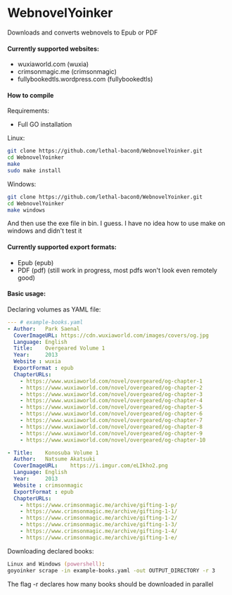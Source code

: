 # WebnovelYoinker
Downloads and converts webnovels to Epub or PDF

#### Currently supported websites:
  - wuxiaworld.com (wuxia)
  - crimsonmagic.me (crimsonmagic)
  - fullybookedtls.wordpress.com (fullybookedtls)

#### How to compile
Requirements:
  - Full GO installation
  
Linux:
```zsh
git clone https://github.com/lethal-bacon0/WebnovelYoinker.git
cd WebnovelYoinker
make
sudo make install
```
Windows:
```zsh
git clone https://github.com/lethal-bacon0/WebnovelYoinker.git
cd WebnovelYoinker
make windows
```
And then use the exe file in bin. I guess.
I have no idea how to use make on windows and didn't test it

#### Currently supported export formats:
  - Epub (epub)
  - PDF (pdf) (still work in progress, most pdfs won't look even remotely good)
  
#### Basic usage:
Declaring volumes as YAML file:

```yaml
--- # example-books.yaml
- Author:   Park Saenal
  CoverImageURL: https://cdn.wuxiaworld.com/images/covers/og.jpg
  Language: English
  Title:    Overgeared Volume 1
  Year:     2013
  Website : wuxia
  ExportFormat : epub
  ChapterURLs:
    - https://www.wuxiaworld.com/novel/overgeared/og-chapter-1
    - https://www.wuxiaworld.com/novel/overgeared/og-chapter-2
    - https://www.wuxiaworld.com/novel/overgeared/og-chapter-3
    - https://www.wuxiaworld.com/novel/overgeared/og-chapter-4
    - https://www.wuxiaworld.com/novel/overgeared/og-chapter-5
    - https://www.wuxiaworld.com/novel/overgeared/og-chapter-6
    - https://www.wuxiaworld.com/novel/overgeared/og-chapter-7
    - https://www.wuxiaworld.com/novel/overgeared/og-chapter-8
    - https://www.wuxiaworld.com/novel/overgeared/og-chapter-9
    - https://www.wuxiaworld.com/novel/overgeared/og-chapter-10

- Title:    Konosuba Volume 1
  Author:   Natsume Akatsuki
  CoverImageURL:    https://i.imgur.com/eLIkho2.png
  Language: English
  Year:     2013
  Website : crimsonmagic
  ExportFormat : epub
  ChapterURLs:
    - https://www.crimsonmagic.me/archive/gifting-1-p/
    - https://www.crimsonmagic.me/archive/gifting-1-1/
    - https://www.crimsonmagic.me/archive/gifting-1-2/
    - https://www.crimsonmagic.me/archive/gifting-1-3/
    - https://www.crimsonmagic.me/archive/gifting-1-4/
    - https://www.crimsonmagic.me/archive/gifting-1-e/
```
Downloading declared books:
```zsh
Linux and Windows (powershell):
goyoinker scrape -in example-books.yaml -out OUTPUT_DIRECTORY -r 3
```
The flag -r declares how many books should be downloaded in parallel 
